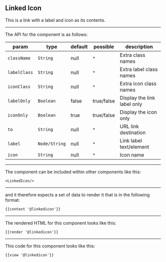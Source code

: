 ## Linked Icon

This is a link with a label and icon as its contents.

-----
The API for the component is as follows:

| param         | type          | default       | possible      | description           |
|---            |---            |---            |---            |---                    |
| `className`   | `String`      | null          | `*`           | Extra class names |
| `labelClass`  | `String`      | null          | `*`           | Extra label class names |
| `iconClass`   | `String`      | null          | `*`           | Extra icon class names |
| `labelOnly`   | `Boolean`     | false         | true/false    | Display the link label only |
| `iconOnly`    | `Boolean`     | true          | true/false    | Display the icon only |
| `to`          | `String`      | null          | `*`           | URL link destination |
| `label`       | `Node/String` | null          | `*`           | Link label text/element |
| `icon`        | `String`      | null          | `*`           | Icon name |

-----
The component can be included within other components like this:

```
<LinkedIcon/>
```

-----
and it therefore expects a set of data to render it that is in the following format:

```
{{context '@linkedicon'}}
```

-----
The rendered HTML for this component looks like this:

```
{{render '@linkedicon'}}
```

-----
This code for this component looks like this:

```
{{view '@linkedicon'}}
```
